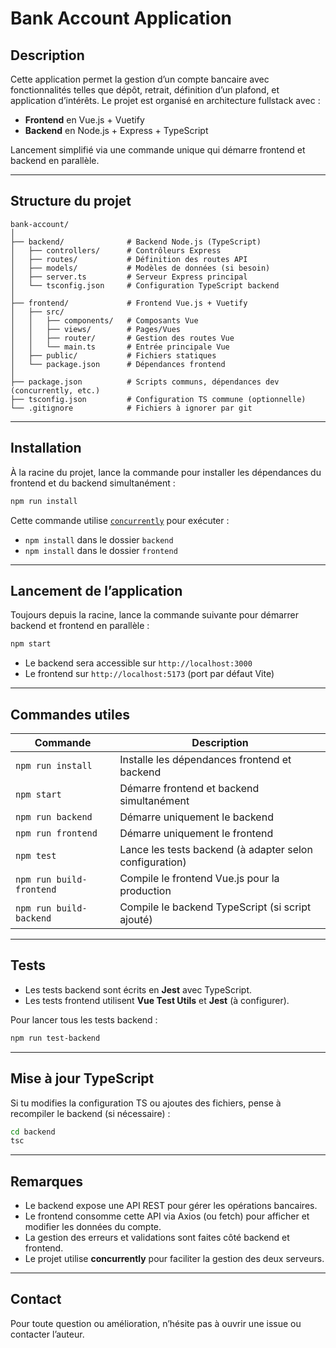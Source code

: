 # Bank Account Application

## Description

Cette application permet la gestion d’un compte bancaire avec fonctionnalités telles que dépôt, retrait, définition d’un plafond, et application d’intérêts.
Le projet est organisé en architecture fullstack avec :

* **Frontend** en Vue.js + Vuetify
* **Backend** en Node.js + Express + TypeScript

Lancement simplifié via une commande unique qui démarre frontend et backend en parallèle.

---

## Structure du projet

```
bank-account/
│
├── backend/              # Backend Node.js (TypeScript)
│   ├── controllers/      # Contrôleurs Express
│   ├── routes/           # Définition des routes API
│   ├── models/           # Modèles de données (si besoin)
│   ├── server.ts         # Serveur Express principal
│   └── tsconfig.json     # Configuration TypeScript backend
│
├── frontend/             # Frontend Vue.js + Vuetify
│   ├── src/
│   │   ├── components/   # Composants Vue
│   │   ├── views/        # Pages/Vues
│   │   ├── router/       # Gestion des routes Vue
│   │   └── main.ts       # Entrée principale Vue
│   ├── public/           # Fichiers statiques
│   └── package.json      # Dépendances frontend
│
├── package.json          # Scripts communs, dépendances dev (concurrently, etc.)
├── tsconfig.json         # Configuration TS commune (optionnelle)
└── .gitignore            # Fichiers à ignorer par git
```

---

## Installation

À la racine du projet, lance la commande pour installer les dépendances du frontend et du backend simultanément :

```bash
npm run install
```

Cette commande utilise [`concurrently`](https://www.npmjs.com/package/concurrently) pour exécuter :

* `npm install` dans le dossier `backend`
* `npm install` dans le dossier `frontend`

---

## Lancement de l’application

Toujours depuis la racine, lance la commande suivante pour démarrer backend et frontend en parallèle :

```bash
npm start
```

* Le backend sera accessible sur `http://localhost:3000`
* Le frontend sur `http://localhost:5173` (port par défaut Vite)

---

## Commandes utiles

| Commande                 | Description                                             |
| ------------------------ | ------------------------------------------------------- |
| `npm run install`        | Installe les dépendances frontend et backend            |
| `npm start`              | Démarre frontend et backend simultanément               |
| `npm run backend`        | Démarre uniquement le backend                           |
| `npm run frontend`       | Démarre uniquement le frontend                          |
| `npm test`               | Lance les tests backend (à adapter selon configuration) |
| `npm run build-frontend` | Compile le frontend Vue.js pour la production           |
| `npm run build-backend`  | Compile le backend TypeScript (si script ajouté)        |

---

## Tests

* Les tests backend sont écrits en **Jest** avec TypeScript.
* Les tests frontend utilisent **Vue Test Utils** et **Jest** (à configurer).

Pour lancer tous les tests backend :

```bash
npm run test-backend
```

---

## Mise à jour TypeScript

Si tu modifies la configuration TS ou ajoutes des fichiers, pense à recompiler le backend (si nécessaire) :

```bash
cd backend
tsc
```

---

## Remarques

* Le backend expose une API REST pour gérer les opérations bancaires.
* Le frontend consomme cette API via Axios (ou fetch) pour afficher et modifier les données du compte.
* La gestion des erreurs et validations sont faites côté backend et frontend.
* Le projet utilise **concurrently** pour faciliter la gestion des deux serveurs.

---

## Contact

Pour toute question ou amélioration, n’hésite pas à ouvrir une issue ou contacter l’auteur.
